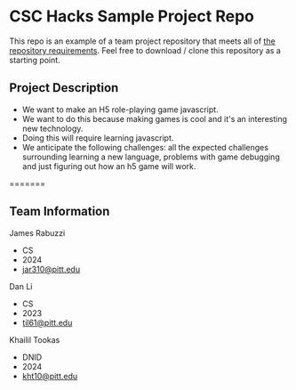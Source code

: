 # CSC Hacks Sample Project Repo

This repo is an example of a team project repository that meets all of [the repository requirements](https://www.notion.so/CSC-Hacks-901a62e005c8494fa342e0cc738101ad#da206965e3ed497f9bd6c1ceebd4fac9). Feel free to download / clone this repository as a starting point.

## Project Description

* We want to make an H5 role-playing game javascript.
* We want to do this because making games is cool and it's an interesting new technology.
* Doing this will require learning javascript.
* We anticipate the following challenges: all the expected challenges surrounding learning a new language, problems with game debugging and just figuring out how an h5 game will work.

=======

## Team Information
James Rabuzzi 
* CS
* 2024
* jar310@pitt.edu

Dan Li
* CS
* 2023
* til61@pitt.edu

Khailil Tookas
* DNID
* 2024
* kht10@pitt.edu
